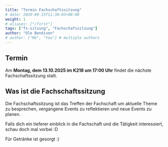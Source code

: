 ```yaml
---
title: "Termin Fachschaftssitzung"
# date: 2020-09-15T11:30:03+00:00
weight: 1
# aliases: ["/first"]
tags: ["fs-sitzung", "Fachschafssitzung"]
author: "Ole Bendixen"
# author: ["Me", "You"] # multiple authors
---
```


## Termin

Am **Montag, dem 13.10.2025 im K218 um 17:00 Uhr** findet die nächste Fachschaftssitzung statt.

## Was ist die Fachschaftssitzung

Die Fachschaftssitzung ist das Treffen der Fachschaft um aktuelle Theme zu besprechen, vergangene Events zu reflektieren und neue Events zu planen.

Falls dich ein tieferer einblick in die Fachschaft und die Tätigkeit interessiert, schau doch mal vorbei :D

Für Getränke ist gesorgt :)
